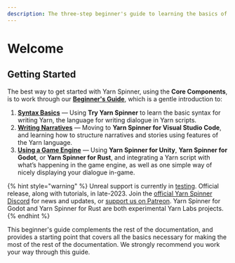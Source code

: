 ```yaml
---
description: The three-step beginner's guide to learning the basics of Yarn Spinner.
---
```


# Welcome

## Getting Started

The best way to get started with Yarn Spinner, using the **Core Components**, is to work through our [**Beginner's Guide**](broken-reference), which is a gentle introduction to:

1. [**Syntax Basics**](syntax-basics.md) — Using **Try Yarn Spinner** to learn the basic syntax for writing Yarn, the language for writing dialogue in Yarn scripts.
2. [**Writing Narratives**](writing-narratives.md) — Moving to **Yarn Spinner for Visual Studio Code**, and learning how to structure narratives and stories using features of the Yarn language.
3. [**Using a Game Engine**](making-a-game/) — Using **Yarn Spinner for Unity**, **Yarn Spinner for Godot**, or **Yarn Spinner for Rust**, and integrating a Yarn script with what’s happening in the game engine, as well as one simple way of nicely displaying your dialogue in-game.

{% hint style="warning" %}
Unreal support is currently in [testing](https://github.com/YarnSpinnerTool/YarnSpinner-Unreal/tree/develop). Official release, along with tutorials, in late-2023. Join the [official Yarn Spinner Discord](https://discord.com/invite/yarnspinner) for news and updates, or [support us on Patreon](https://www.patreon.com/secretlab). Yarn Spinner for Godot and Yarn Spinner for Rust are both experimental Yarn Labs projects.
{% endhint %}

This beginner's guide complements the rest of the documentation, and provides a starting point that covers all the basics necessary for making the most of the rest of the documentation. We strongly recommend you work your way through this guide.

